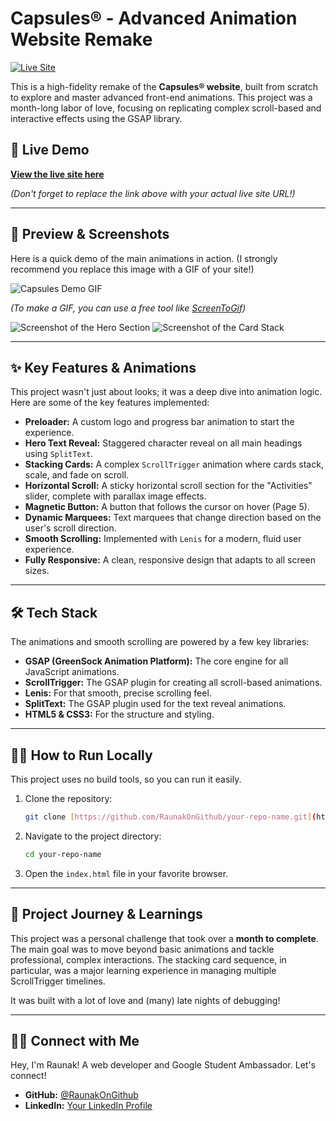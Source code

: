
# Capsules® - Advanced Animation Website Remake

[![Live Site](https://img.shields.io/badge/Live%20Site-View%20Demo-brightgreen?style=for-the-badge&logo=vercel)](https://your-live-site-link.com)

This is a high-fidelity remake of the **Capsules® website**, built from scratch to explore and master advanced front-end animations. This project was a month-long labor of love, focusing on replicating complex scroll-based and interactive effects using the GSAP library.

## 🚀 Live Demo

[**View the live site here**](https://your-live-site-link.com)

*(Don't forget to replace the link above with your actual live site URL!)*

---

## 📸 Preview & Screenshots

Here is a quick demo of the main animations in action. (I strongly recommend you replace this image with a GIF of your site!)

![Capsules Demo GIF](https://your-link-to-a-demo-gif.gif)

*(To make a GIF, you can use a free tool like [ScreenToGif](https://www.screentogif.com/))*

![Screenshot of the Hero Section](https://your-link-to-a-screenshot.png)
![Screenshot of the Card Stack](https://your-link-to-a-screenshot.png)

---

## ✨ Key Features & Animations

This project wasn't just about looks; it was a deep dive into animation logic. Here are some of the key features implemented:

* **Preloader:** A custom logo and progress bar animation to start the experience.
* **Hero Text Reveal:** Staggered character reveal on all main headings using `SplitText`.
* **Stacking Cards:** A complex `ScrollTrigger` animation where cards stack, scale, and fade on scroll.
* **Horizontal Scroll:** A sticky horizontal scroll section for the "Activities" slider, complete with parallax image effects.
* **Magnetic Button:** A button that follows the cursor on hover (Page 5).
* **Dynamic Marquees:** Text marquees that change direction based on the user's scroll direction.
* **Smooth Scrolling:** Implemented with `Lenis` for a modern, fluid user experience.
* **Fully Responsive:** A clean, responsive design that adapts to all screen sizes.

---

## 🛠️ Tech Stack

The animations and smooth scrolling are powered by a few key libraries:

* **GSAP (GreenSock Animation Platform):** The core engine for all JavaScript animations.
* **ScrollTrigger:** The GSAP plugin for creating all scroll-based animations.
* **Lenis:** For that smooth, precise scrolling feel.
* **SplitText:** The GSAP plugin used for the text reveal animations.
* **HTML5 & CSS3:** For the structure and styling.

---

## 🏃‍♂️ How to Run Locally

This project uses no build tools, so you can run it easily.

1.  Clone the repository:
    ```sh
    git clone [https://github.com/RaunakOnGithub/your-repo-name.git](https://github.com/RaunakOnGithub/your-repo-name.git)
    ```
2.  Navigate to the project directory:
    ```sh
    cd your-repo-name
    ```
3.  Open the `index.html` file in your favorite browser.

---

## 🌱 Project Journey & Learnings

This project was a personal challenge that took over a **month to complete**. The main goal was to move beyond basic animations and tackle professional, complex interactions. The stacking card sequence, in particular, was a major learning experience in managing multiple ScrollTrigger timelines.

It was built with a lot of love and (many) late nights of debugging!

---

## 🧑‍💻 Connect with Me

Hey, I'm Raunak! A web developer and Google Student Ambassador. Let's connect!

* **GitHub:** [@RaunakOnGithub](https://github.com/RaunakOnGithub)
* **LinkedIn:** [Your LinkedIn Profile](https://www.linkedin.com/in/raunakchaurasiya/)
